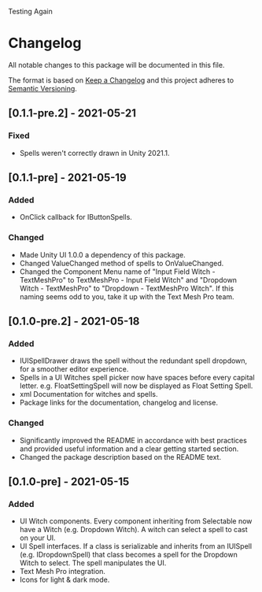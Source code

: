 Testing Again

# Changelog
All notable changes to this package will be documented in this file.

The format is based on [Keep a Changelog](http://keepachangelog.com/en/1.0.0/)
and this project adheres to [Semantic Versioning](http://semver.org/spec/v2.0.0.html).

## [0.1.1-pre.2] - 2021-05-21
### Fixed
- Spells weren't correctly drawn in Unity 2021.1.

## [0.1.1-pre] - 2021-05-19
### Added
- OnClick callback for IButtonSpells.

### Changed
- Made Unity UI 1.0.0 a dependency of this package.
- Changed ValueChanged method of spells to OnValueChanged.
- Changed the Component Menu name of "Input Field Witch - TextMeshPro" to TextMeshPro - Input Field Witch" and "Dropdown Witch - TextMeshPro" to "Dropdown - TextMeshPro Witch". If this naming seems odd to you, take it up with the Text Mesh Pro team.

## [0.1.0-pre.2] - 2021-05-18
### Added
- IUISpellDrawer draws the spell without the redundant spell dropdown, for a smoother editor experience.
- Spells in a UI Witches spell picker now have spaces before every capital letter. e.g. FloatSettingSpell will now be displayed as Float Setting Spell.
- xml Documentation for witches and spells.
- Package links for the documentation, changelog and license.

### Changed
- Significantly improved the README in accordance with best practices and provided useful information and a clear getting started section.
- Changed the package description based on the README text.

## [0.1.0-pre] - 2021-05-15
### Added
- UI Witch components. Every component inheriting from Selectable now have a Witch (e.g. Dropdown Witch). A witch can select a spell to cast on your UI.
- UI Spell interfaces. If a class is serializable and inherits from an IUISpell (e.g. IDropdownSpell) that class becomes a spell for the Dropdown Witch to select. The spell manipulates the UI.
- Text Mesh Pro integration.
- Icons for light & dark mode.
